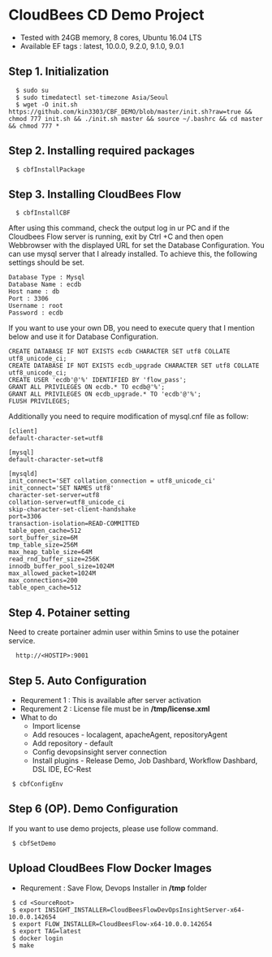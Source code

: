 # CloudBees CD Demo Project

- Tested with 24GB memory, 8 cores,  Ubuntu 16.04 LTS 
- Available EF tags : latest, 10.0.0, 9.2.0, 9.1.0, 9.0.1 

## Step 1. Initialization

```console
  $ sudo su
  $ sudo timedatectl set-timezone Asia/Seoul
  $ wget -O init.sh  https://github.com/kin3303/CBF_DEMO/blob/master/init.sh?raw=true && chmod 777 init.sh && ./init.sh master && source ~/.bashrc && cd master && chmod 777 *
```

## Step 2. Installing required packages 

```console
  $ cbfInstallPackage
```



## Step 3. Installing CloudBees Flow

```console
  $ cbfInstallCBF
```
After using this command, 
check the output log in ur PC and if the Cloudbees Flow server is running, exit by Ctrl +C and then 
open Webbrowser with the displayed URL for set the Database Configuration.
You can use mysql server that I already installed. To achieve this, the following settings should be set.
```
Database Type : Mysql
Database Name : ecdb
Host name : db
Port : 3306
Username : root
Password : ecdb 
```

If you want to use your own DB, you need to execute query that I mention below and use it for Database Configuration.

```
CREATE DATABASE IF NOT EXISTS ecdb CHARACTER SET utf8 COLLATE utf8_unicode_ci;
CREATE DATABASE IF NOT EXISTS ecdb_upgrade CHARACTER SET utf8 COLLATE utf8_unicode_ci;
CREATE USER 'ecdb'@'%' IDENTIFIED BY 'flow_pass';
GRANT ALL PRIVILEGES ON ecdb.* TO ecdb@'%';
GRANT ALL PRIVILEGES ON ecdb_upgrade.* TO 'ecdb'@'%';
FLUSH PRIVILEGES;
```

Additionally you need to require modification of mysql.cnf file as follow:

```
[client]
default-character-set=utf8

[mysql]
default-character-set=utf8

[mysqld]
init_connect='SET collation_connection = utf8_unicode_ci' 
init_connect='SET NAMES utf8' 
character-set-server=utf8 
collation-server=utf8_unicode_ci 
skip-character-set-client-handshake
port=3306
transaction-isolation=READ-COMMITTED
table_open_cache=512
sort_buffer_size=6M
tmp_table_size=256M
max_heap_table_size=64M
read_rnd_buffer_size=256K
innodb_buffer_pool_size=1024M
max_allowed_packet=1024M
max_connections=200
table_open_cache=512
```
## Step 4. Potainer setting

Need to create portainer admin user within 5mins to use the potainer service.

```console
  http://<HOSTIP>:9001
```
## Step 5. Auto Configuration

* Requrement 1 : This is available after server activation
* Requrement 2 : License file must be in **/tmp/license.xml**
* What to do
   - Import license
   - Add resouces - localagent, apacheAgent, repositoryAgent
   - Add repository - default
   - Config devopsinsight server connection
   - Install plugins - Release Demo, Job Dashbard, Workflow Dashbard, DSL IDE, EC-Rest

```console
 $ cbfConfigEnv
```

## Step 6 (OP). Demo Configuration

If you want to use demo projects, please use follow command.

```console
 $ cbfSetDemo
```

## Upload CloudBees Flow Docker Images

- Requrement : Save Flow, Devops Installer in **/tmp** folder

```console
 $ cd <SourceRoot>
 $ export INSIGHT_INSTALLER=CloudBeesFlowDevOpsInsightServer-x64-10.0.0.142654
 $ export FLOW_INSTALLER=CloudBeesFlow-x64-10.0.0.142654
 $ export TAG=latest
 $ docker login
 $ make
``` 

